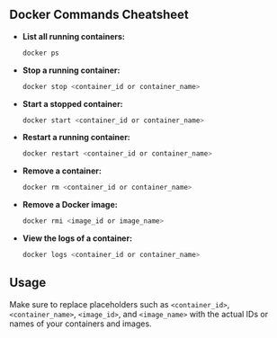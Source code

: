 ## Docker Commands Cheatsheet

- **List all running containers:**

  ```bash
  docker ps
  ```

- **Stop a running container:**

  ```bash
  docker stop <container_id or container_name>
  ```

- **Start a stopped container:**

  ```bash
  docker start <container_id or container_name>
  ```

- **Restart a running container:**

  ```bash
  docker restart <container_id or container_name>
  ```

- **Remove a container:**

  ```bash
  docker rm <container_id or container_name>
  ```

- **Remove a Docker image:**

  ```bash
  docker rmi <image_id or image_name>
  ```

- **View the logs of a container:**

  ```bash
  docker logs <container_id or container_name>
  ```

## Usage

Make sure to replace placeholders such as `<container_id>`, `<container_name>`, `<image_id>`, and `<image_name>` with the actual IDs or names of your containers and images.

